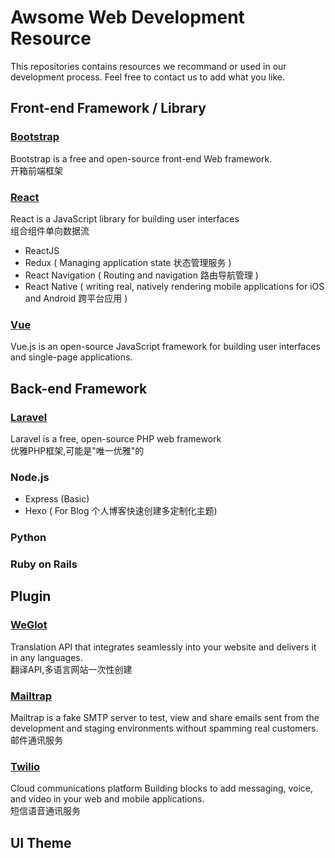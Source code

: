 # Awsome Web Development Resource
This repositories contains resources we recommand or used in our development process. Feel free to contact us to add what you like.
## Front-end Framework / Library
### [Bootstrap](https://getbootstrap.com/)
Bootstrap is a free and open-source front-end Web framework.<br>
开箱前端框架
### [React](https://reactjs.org/)
React is a JavaScript library for building user interfaces<br>
组合组件单向数据流
- ReactJS
- Redux ( Managing application state 状态管理服务 )
- React Navigation ( Routing and navigation 路由导航管理 )
- React Native ( writing real, natively rendering mobile applications for iOS and Android 跨平台应用 )
### [Vue](https://vuejs.org/)
Vue.js is an open-source JavaScript framework for building user interfaces and single-page applications.
## Back-end Framework
### [Laravel](https://laravel.com/)
Laravel is a free, open-source PHP web framework<br>
优雅PHP框架,可能是"唯一优雅"的
### Node.js
- Express (Basic)
- Hexo ( For Blog 个人博客快速创建多定制化主题)
### Python
### Ruby on Rails
## Plugin
### [WeGlot](https://weglot.com)
Translation API that integrates seamlessly into your website and delivers it in any languages.<br>
翻译API,多语言网站一次性创建
### [Mailtrap](https://mailtrap.io/)
Mailtrap is a fake SMTP server to test, view and share emails sent from the development and staging environments without spamming real customers.<br>
邮件通讯服务
### [Twilio](https://www.twilio.com)
Cloud communications platform
Building blocks to add messaging, voice, and video in your web and mobile applications.<br>
短信语音通讯服务
## UI Theme
